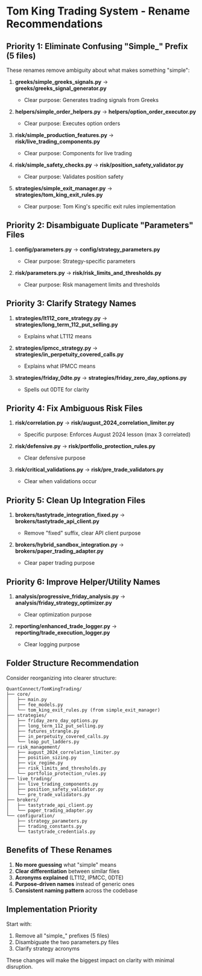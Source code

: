 # Tom King Trading System - Rename Recommendations

## Priority 1: Eliminate Confusing "Simple_" Prefix (5 files)

These renames remove ambiguity about what makes something "simple":

1. **greeks/simple_greeks_signals.py** → **greeks/greeks_signal_generator.py**
   - Clear purpose: Generates trading signals from Greeks

2. **helpers/simple_order_helpers.py** → **helpers/option_order_executor.py**
   - Clear purpose: Executes option orders

3. **risk/simple_production_features.py** → **risk/live_trading_components.py**
   - Clear purpose: Components for live trading

4. **risk/simple_safety_checks.py** → **risk/position_safety_validator.py**
   - Clear purpose: Validates position safety

5. **strategies/simple_exit_manager.py** → **strategies/tom_king_exit_rules.py**
   - Clear purpose: Tom King's specific exit rules implementation

## Priority 2: Disambiguate Duplicate "Parameters" Files

1. **config/parameters.py** → **config/strategy_parameters.py**
   - Clear purpose: Strategy-specific parameters

2. **risk/parameters.py** → **risk/risk_limits_and_thresholds.py**
   - Clear purpose: Risk management limits and thresholds

## Priority 3: Clarify Strategy Names

1. **strategies/lt112_core_strategy.py** → **strategies/long_term_112_put_selling.py**
   - Explains what LT112 means

2. **strategies/ipmcc_strategy.py** → **strategies/in_perpetuity_covered_calls.py**
   - Explains what IPMCC means

3. **strategies/friday_0dte.py** → **strategies/friday_zero_day_options.py**
   - Spells out 0DTE for clarity

## Priority 4: Fix Ambiguous Risk Files

1. **risk/correlation.py** → **risk/august_2024_correlation_limiter.py**
   - Specific purpose: Enforces August 2024 lesson (max 3 correlated)

2. **risk/defensive.py** → **risk/portfolio_protection_rules.py**
   - Clear defensive purpose

3. **risk/critical_validations.py** → **risk/pre_trade_validators.py**
   - Clear when validations occur

## Priority 5: Clean Up Integration Files

1. **brokers/tastytrade_integration_fixed.py** → **brokers/tastytrade_api_client.py**
   - Remove "fixed" suffix, clear API client purpose

2. **brokers/hybrid_sandbox_integration.py** → **brokers/paper_trading_adapter.py**
   - Clear paper trading purpose

## Priority 6: Improve Helper/Utility Names

1. **analysis/progressive_friday_analysis.py** → **analysis/friday_strategy_optimizer.py**
   - Clear optimization purpose

2. **reporting/enhanced_trade_logger.py** → **reporting/trade_execution_logger.py**
   - Clear logging purpose

## Folder Structure Recommendation

Consider reorganizing into clearer structure:

```
QuantConnect/TomKingTrading/
├── core/
│   ├── main.py
│   ├── fee_models.py
│   └── tom_king_exit_rules.py (from simple_exit_manager)
├── strategies/
│   ├── friday_zero_day_options.py
│   ├── long_term_112_put_selling.py
│   ├── futures_strangle.py
│   ├── in_perpetuity_covered_calls.py
│   └── leap_put_ladders.py
├── risk_management/
│   ├── august_2024_correlation_limiter.py
│   ├── position_sizing.py
│   ├── vix_regime.py
│   ├── risk_limits_and_thresholds.py
│   └── portfolio_protection_rules.py
├── live_trading/
│   ├── live_trading_components.py
│   ├── position_safety_validator.py
│   └── pre_trade_validators.py
├── brokers/
│   ├── tastytrade_api_client.py
│   └── paper_trading_adapter.py
└── configuration/
    ├── strategy_parameters.py
    ├── trading_constants.py
    └── tastytrade_credentials.py

```

## Benefits of These Renames

1. **No more guessing** what "simple" means
2. **Clear differentiation** between similar files
3. **Acronyms explained** (LT112, IPMCC, 0DTE)
4. **Purpose-driven names** instead of generic ones
5. **Consistent naming pattern** across the codebase

## Implementation Priority

Start with:
1. Remove all "simple_" prefixes (5 files)
2. Disambiguate the two parameters.py files
3. Clarify strategy acronyms

These changes will make the biggest impact on clarity with minimal disruption.
